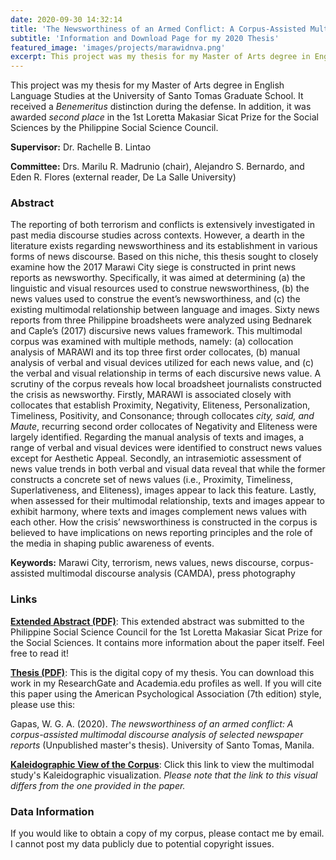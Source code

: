 ```yaml
---
date: 2020-09-30 14:32:14
title: 'The Newsworthiness of an Armed Conflict: A Corpus-Assisted Multimodal Discourse Analysis of Newspaper Reports'
subtitle: 'Information and Download Page for my 2020 Thesis'
featured_image: 'images/projects/marawidnva.png'
excerpt: This project was my thesis for my Master of Arts degree in English Language Studies at the University of Santo Tomas Graduate School. It received a *Benemeritus* distinction during the defense. In addition, it was awarded *second place* in the 1st Loretta Makasiar Sicat Prize for the Social Sciences by the Philippine Social Science Council.
---
```


This project was my thesis for my Master of Arts degree in English Language Studies at the University of Santo Tomas Graduate School. It received a *Benemeritus* distinction during the defense. In addition, it was awarded *second place* in the 1st Loretta Makasiar Sicat Prize for the Social Sciences by the Philippine Social Science Council.

**Supervisor:** Dr. Rachelle B. Lintao

**Committee:** Drs. Marilu R. Madrunio (chair), Alejandro S. Bernardo, and Eden R. Flores (external reader, De La Salle University)

### Abstract 
The reporting of both terrorism and conflicts is extensively investigated in past media discourse studies across contexts. However, a dearth in the literature exists regarding newsworthiness and its establishment in various forms of news discourse. Based on this niche, this thesis sought to closely examine how the 2017 Marawi City siege is constructed in print news reports as newsworthy. Specifically, it was aimed at determining (a) the linguistic and visual resources used to construe newsworthiness, (b) the news values used to construe the event’s newsworthiness, and (c) the existing multimodal relationship between language and images. Sixty news reports from three Philippine broadsheets were analyzed using Bednarek and Caple’s (2017) discursive news values framework. This multimodal corpus was examined with multiple methods, namely: (a) collocation analysis of MARAWI and its top three first order collocates, (b) manual analysis of verbal and visual devices utilized for each news value, and (c) the verbal and visual relationship in terms of each discursive news value. A scrutiny of the corpus reveals how local broadsheet journalists constructed the crisis as newsworthy. Firstly, MARAWI is associated closely with collocates that establish Proximity, Negativity, Eliteness, Personalization, Timeliness, Positivity, and Consonance; through collocates *city, said, and Maute*, recurring second order collocates of Negativity and Eliteness were largely identified. Regarding the manual analysis of texts and images, a range of verbal and visual devices were identified to construct news values except for Aesthetic Appeal. Secondly, an intrasemiotic assessment of news value trends in both verbal and visual data reveal that while the former constructs a concrete set of news values (i.e., Proximity, Timeliness, Superlativeness, and Eliteness), images appear to lack this feature. Lastly, when assessed for their multimodal relationship, texts and images appear to exhibit harmony, where texts and images complement news values with each other. How the crisis’ newsworthiness is constructed in the corpus is believed to have implications on news reporting principles and the role of the media in shaping public awareness of events. 

**Keywords:** Marawi City, terrorism, news values, news discourse, corpus-assisted multimodal discourse analysis (CAMDA), press photography

### Links
**[Extended Abstract (PDF)](https://senseigab.github.io/files/research/thesis2020/Gapas2020_ExtendedAbstract.pdf)**: This extended abstract was submitted to the Philippine Social Science Council for the 1st Loretta Makasiar Sicat Prize for the Social Sciences. It contains more information about the paper itself. Feel free to read it!

**[Thesis (PDF)](https://senseigab.github.io/files/research/thesis2020/Gapas2020.pdf)**: This is the digital copy of my thesis. You can download this work in my ResearchGate and Academia.edu profiles as well. If you will cite this paper using the American Psychological Association (7th edition) style, please use this: 

Gapas, W. G. A. (2020). *The newsworthiness of an armed conflict: A corpus-assisted multimodal discourse analysis of selected newspaper reports* (Unpublished master's thesis). University of Santo Tomas, Manila.

**[Kaleidographic View of the Corpus](https://senseigab.github.io/files/research/thesis2020/index.html)**: Click this link to view the multimodal study's Kaleidographic visualization. *Please note that the link to this visual differs from the one provided in the paper.*

### Data Information
If you would like to obtain a copy of my corpus, please contact me by email. I cannot post my data publicly due to potential copyright issues. 